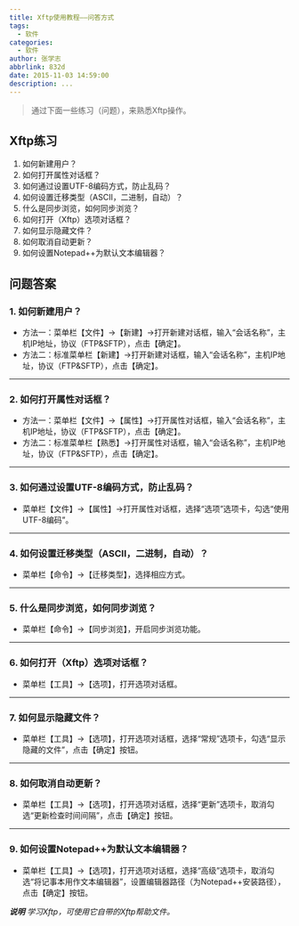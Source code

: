 ```yaml
---
title: Xftp使用教程——问答方式
tags:
  - 软件
categories:
  - 软件
author: 张学志
abbrlink: 832d
date: 2015-11-03 14:59:00
description: ...
---
```





> 通过下面一些练习（问题），来熟悉Xftp操作。

## Xftp练习
1. 如何新建用户？
2. 如何打开属性对话框？
3. 如何通过设置UTF-8编码方式，防止乱码？
4. 如何设置迁移类型（ASCII，二进制，自动）？
5. 什么是同步浏览，如何同步浏览？
6. 如何打开（Xftp）选项对话框？
7. 如何显示隐藏文件？
8. 如何取消自动更新？
9. 如何设置Notepad++为默认文本编辑器？

<!-- more -->

## 问题答案

### 1.	如何新建用户？
* 方法一：菜单栏【文件】→【新建】→打开新建对话框，输入“会话名称”，主机IP地址，协议（FTP&SFTP），点击【确定】。
* 方法二：标准菜单栏【新建】→打开新建对话框，输入“会话名称”，主机IP地址，协议（FTP&SFTP），点击【确定】。

------

### 2.	如何打开属性对话框？
* 方法一：菜单栏【文件】→【属性】→打开属性对话框，输入“会话名称”，主机IP地址，协议（FTP&SFTP），点击【确定】。
* 方法二：标准菜单栏【熟悉】→打开属性对话框，输入“会话名称”，主机IP地址，协议（FTP&SFTP），点击【确定】。

------

### 3.	如何通过设置UTF-8编码方式，防止乱码？
* 菜单栏【文件】→【属性】→打开属性对话框，选择“选项”选项卡，勾选“使用UTF-8编码”。

------

### 4.	如何设置迁移类型（ASCII，二进制，自动）？
* 菜单栏【命令】→【迁移类型】，选择相应方式。

------

### 5.	什么是同步浏览，如何同步浏览？
* 菜单栏【命令】→【同步浏览】，开启同步浏览功能。

------

### 6.	如何打开（Xftp）选项对话框？
* 菜单栏【工具】→【选项】，打开选项对话框。

------

### 7.	如何显示隐藏文件？
* 菜单栏【工具】→【选项】，打开选项对话框，选择“常规”选项卡，勾选“显示隐藏的文件”，点击【确定】按钮。

------

### 8.	如何取消自动更新？
* 菜单栏【工具】→【选项】，打开选项对话框，选择“更新”选项卡，取消勾选“更新检查时间间隔”，点击【确定】按钮。

------

### 9.	如何设置Notepad++为默认文本编辑器？
* 菜单栏【工具】→【选项】，打开选项对话框，选择“高级”选项卡，取消勾选“将记事本用作文本编辑器”，设置编辑器路径（为Notepad++安装路径），点击【确定】按钮。


***说明*** *学习Xftp，可使用它自带的Xftp帮助文件。*